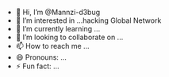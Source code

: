 - 👋 Hi, I’m @Mannzi-d3bug
- 👀 I’m interested in ...hacking Global Network
- 🌱 I’m currently learning ...
- 💞️ I’m looking to collaborate on ...
- 📫 How to reach me ...
- 😄 Pronouns: ...
- ⚡ Fun fact: ...

<!---
Mannzi-d3bug/Mannzi-d3bug is a ✨ special ✨ repository because its `README.md` (this file) appears on your GitHub profile.
You can click the Preview link to take a look at your changes.
--->
